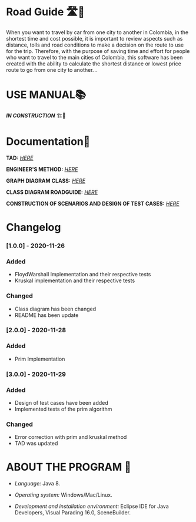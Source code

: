 # Road Guide 🛣️🚗

When you want to travel by car from one city to another in Colombia, in the shortest time and cost possible, it is important to review aspects such as distance, tolls and road conditions to make a decision on the route to use for the trip. Therefore, with the purpose of saving time and effort for people who want to travel to the main cities of Colombia, this software has been created with the ability to calculate the shortest distance or lowest price route to go from one city to another. .

# USE MANUAL📚

_**IN CONSTRUCTION**_ 🏗️🚧

# Documentation📃

**TAD:** _[HERE](https://github.com/JLRO1812/road-guide/blob/main/docs/TAD%20Graph.pdf)_

**ENGINEER'S METHOD:** _[HERE](https://github.com/JLRO1812/road-guide/blob/main/docs/RoadGuide-Metodo%20de%20Ingenieria%20.pdf)_

**GRAPH DIAGRAM CLASS:** _[HERE](https://github.com/JLRO1812/road-guide/blob/main/docs/Graph%20Diagram%20Class.pdf)_

**CLASS DIAGRAM ROADGUIDE:** _[HERE](https://github.com/JLRO1812/road-guide/blob/main/docs/Road%20Guide%20Class%20Diagram.pdf)_

**CONSTRUCTION OF SCENARIOS AND DESIGN OF TEST CASES:** _[HERE](https://github.com/JLRO1812/road-guide/blob/main/docs/PRUEBAS.pdf)_

# Changelog

### [1.0.0] - 2020-11-26
### Added
- FloydWarshall Implementation and their respective tests
- Kruskal implementation and their respective tests

### Changed
- Class diagram has been changed
- README has been update

### [2.0.0] - 2020-11-28
### Added
- Prim Implementation

### [3.0.0] - 2020-11-29

### Added
- Design of test cases have been added
- Implemented tests of the prim algorithm

### Changed
- Error correction with prim and kruskal method
- TAD was updated

# ABOUT THE PROGRAM 📩

- _Language:_ Java 8.

- _Operating system:_ Windows/Mac/Linux.

- _Development and installation environment:_ Eclipse IDE for Java Developers, Visual Parading 16.0, SceneBuilder.
